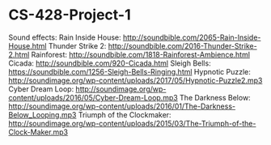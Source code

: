 # CS-428-Project-1

Sound effects:
Rain Inside House: http://soundbible.com/2065-Rain-Inside-House.html
Thunder Strike 2: http://soundbible.com/2016-Thunder-Strike-2.html
Rainforest: http://soundbible.com/1818-Rainforest-Ambience.html
Cicada: http://soundbible.com/920-Cicada.html
Sleigh Bells: https://soundbible.com/1256-Sleigh-Bells-Ringing.html
Hypnotic Puzzle: http://soundimage.org/wp-content/uploads/2017/05/Hypnotic-Puzzle2.mp3
Cyber Dream Loop: http://soundimage.org/wp-content/uploads/2016/05/Cyber-Dream-Loop.mp3
The Darkness Below: http://soundimage.org/wp-content/uploads/2016/01/The-Darkness-Below_Looping.mp3
Triumph of the Clockmaker: http://soundimage.org/wp-content/uploads/2015/03/The-Triumph-of-the-Clock-Maker.mp3
